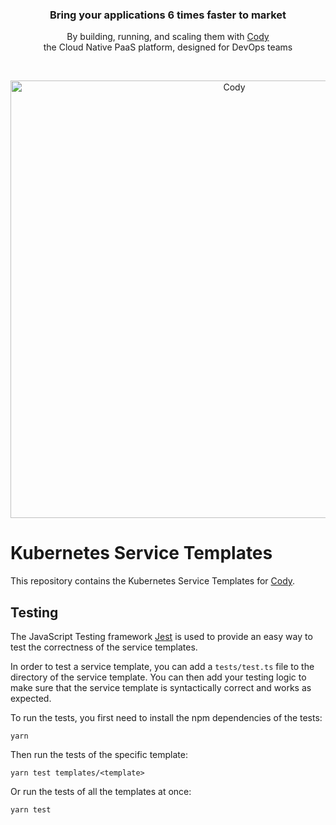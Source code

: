 <h3 align="center">Bring your applications 6 times faster to market</h3>

<p align="center">By building, running, and scaling them with <a href="https://cody.build" target="_blank">Cody</a><br>the Cloud Native PaaS platform, designed for DevOps teams</p>

<br>

<p align="center">
  <a href="https://cody.build" target="_blank">
    <img src="https://cody.build/img/scenes/solution.svg" width="700px" alt="Cody" />
  </a>
</p>

# Kubernetes Service Templates

This repository contains the Kubernetes Service Templates for [Cody](https://cody.build).

## Testing

The JavaScript Testing framework [Jest](https://jestjs.io/) is used to provide an easy way to test the correctness of the service templates.

In order to test a service template, you can add a `tests/test.ts` file to the directory of the service template. You can then add your testing logic to make sure that the service template is syntactically correct and works as expected.

To run the tests, you first need to install the npm dependencies of the tests:

```
yarn
```

Then run the tests of the specific template:

```
yarn test templates/<template>
```

Or run the tests of all the templates at once:

```
yarn test
```
